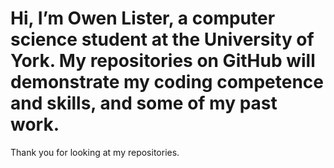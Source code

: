 # Hi, I’m Owen Lister, a computer science student at the University of York. My repositories on GitHub will demonstrate my coding competence and skills, and some of my past work.

Thank you for looking at my repositories.

<!---
OwenLister-GitHub/OwenLister-GitHub is a ✨ special ✨ repository because its `README.md` (this file) appears on your GitHub profile.
You can click the Preview link to take a look at your changes.
--->

